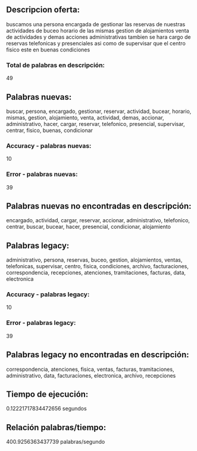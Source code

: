 ## Descripcion oferta: 
buscamos una persona encargada de gestionar las reservas de nuestras actividades de buceo horario de las mismas gestion de alojamientos venta de actividades y demas acciones administrativas tambien se hara cargo de reservas telefonicas y presenciales asi como de supervisar que el centro fisico este en buenas condiciones 
### Total de palabras en descripción: 
49

## Palabras nuevas: 
buscar, persona, encargado, gestionar, reservar, actividad, bucear, horario, mismas, gestion, alojamiento, venta, actividad, demas, accionar, administrativo, hacer, cargar, reservar, telefonico, presencial, supervisar, centrar, fisico, buenas, condicionar
### Accuracy - palabras nuevas: 
10
### Error - palabras nuevas: 
39
## Palabras nuevas no encontradas en descripción: 
encargado, actividad, cargar, reservar, accionar, administrativo, telefonico, centrar, buscar, bucear, hacer, presencial, condicionar, alojamiento

## Palabras legacy: 
administrativo, persona, reservas, buceo, gestion, alojamientos, ventas, telefonicas, supervisar, centro, fisica, condiciones, archivo, facturaciones, correspondencia, recepciones, atenciones, tramitaciones, facturas, data, electronica
### Accuracy - palabras legacy: 
10
### Error - palabras legacy: 
39
## Palabras legacy no encontradas en descripción: 
correspondencia, atenciones, fisica, ventas, facturas, tramitaciones, administrativo, data, facturaciones, electronica, archivo, recepciones

## Tiempo de ejecución: 
0.12221717834472656 segundos
## Relación palabras/tiempo: 
400.9256363437739 palabras/segundo
